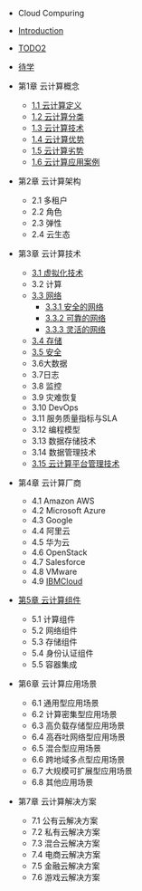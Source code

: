 * Cloud Compuring

* [Introduction](README.md)
* [TODO2](todo2.md)
* [待学](dai-xue.md)
* 第1章 云计算概念
  * [1.1 云计算定义](Cloud_Computing/1-云计算概念/1.1-云计算是什么.md)
  * [1.2 云计算分类](Cloud_Computing/1-云计算概念/1.2-云计算分类.md)
  * [1.3 云计算技术](Cloud_Computing/1-云计算概念/1.3-云计算技术.md)
  * [1.4 云计算优势](Cloud_Computing/1-云计算概念/1.4-云计算优势.md)
  * [1.5 云计算劣势](Cloud_Computing/1-云计算概念/1.5-云计算劣势.md)
  * [1.6 云计算应用案例](Cloud_Computing/1-云计算概念/1.6-云计算应用案例.md)
* 第2章 云计算架构
  * 2.1 多租户
  * 2.2 角色
  * 2.3 弹性
  * 2.4 云生态
* 第3章 云计算技术
  * [3.1 虚拟化技术](Cloud_Computing/3-云计算技术/3.1-虚拟化技术.md)
  * 3.2 计算
  * [3.3 网络](Cloud_Computing/3-云计算技术/3.3-网络.md)
    * [3.3.1 安全的网络](Cloud_Computing/3-云计算技术/3.3.1-安全的网络.md)
    * [3.3.2 可靠的网络](Cloud_Computing/3-云计算技术/3.3.2-可靠的网络.md)
    * [3.3.3 灵活的网络](Cloud_Computing/3-云计算技术/3.3.3-灵活的网络.md)
  * [3.4 存储](Cloud_Computing/3-云计算技术/3.4-存储.md)
  * [3.5 安全](Cloud_Computing/3-云计算技术/3.5-安全.md)
  * 3.6大数据
  * 3.7日志
  * 3.8 监控
  * 3.9 灾难恢复
  * 3.10 DevOps
  * 3.11 服务质量指标与SLA
  * 3.12 编程模型
  * 3.13 数据存储技术
  * 3.14 数据管理技术
  * [3.15 云计算平台管理技术](Cloud_Computing/3-云计算技术/3.15-云计算平台管理技术.md)
* 第4章 云计算厂商
  * 4.1 Amazon AWS
  * 4.2 Microsoft Azure
  * 4.3 Google
  * 4.4 阿里云
  * 4.5 华为云
  * 4.6 OpenStack
  * 4.7 Salesforce
  * 4.8 VMware
  * 4.9 [IBMCloud](Cloud_Computing/4-云计算厂商/IBMCloud.md)
* [第5章 云计算组件](Cloud_Computing/5-云计算组件/5-云计算组件.md)
  * 5.1 计算组件
  * 5.2 网络组件
  * 5.3 存储组件
  * 5.4 身份认证组件
  * 5.5 容器集成
* 第6章 云计算应用场景
  * 6.1 通用型应用场景
  * 6.2 计算密集型应用场景
  * 6.3 高负载存储型应用场景
  * 6.4 高吞吐网络型应用场景
  * 6.5 混合型应用场景
  * 6.6 跨地域多点型应用场景
  * 6.7 大规模可扩展型应用场景
  * 6.8 其他应用场景
* 第7章 云计算解决方案
  * 7.1 公有云解决方案
  * 7.2 私有云解决方案
  * 7.3 混合云解决方案
  * 7.4 电商云解决方案
  * 7.5 金融云解决方案
  * 7.6 游戏云解决方案
